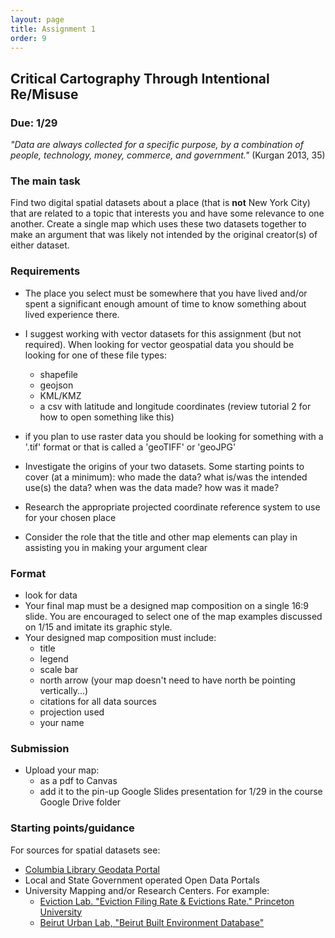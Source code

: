 ```yaml
---
layout: page
title: Assignment 1
order: 9
---
```


## Critical Cartography Through Intentional Re/Misuse

### Due: 1/29


*"Data are always collected for a specific purpose, by a combination of people, technology, money, commerce, and government."* (Kurgan 2013, 35)

### The main task

Find two digital spatial datasets about a place (that is **not** New York City) that are related to a topic that interests you and have some relevance to one another. Create a single map which uses these two datasets together to make an argument that was likely not intended by the original creator(s) of either dataset.


### Requirements

- The place you select must be somewhere that you have lived and/or spent a significant enough amount of time to know something about lived experience there.

- I suggest working with vector datasets for this assignment (but not required). When looking for vector geospatial data you should be looking for one of these file types:
  - shapefile
  - geojson
  - KML/KMZ
  - a csv with latitude and longitude coordinates (review tutorial 2 for how to open something like this)
- if you plan to use raster data you should be looking for something with a '.tif' format or that is called a 'geoTIFF' or 'geoJPG'

- Investigate the origins of your two datasets. Some starting points to cover (at a minimum): who made the data? what is/was the intended use(s) the data? when was the data made? how was it made? 

- Research the appropriate projected coordinate reference system to use for your chosen place

- Consider the role that the title and other map elements can play in assisting you in making your argument clear

### Format

- look for data
- Your final map must be a designed map composition on a single 16:9 slide. You are encouraged to select one of the map examples discussed on 1/15 and imitate its graphic style. 
- Your designed map composition must include:
  - title
  - legend
  - scale bar
  - north arrow (your map doesn't need to have north be pointing vertically...)
  - citations for all data sources 
  - projection used
  - your name

### Submission

- Upload your map:
  - as a pdf to Canvas
  - add it to the pin-up Google Slides presentation for 1/29 in the course Google Drive folder

### Starting points/guidance

For sources for spatial datasets see:
- [Columbia Library Geodata Portal](https://geodata.library.columbia.edu)
- Local and State Government operated Open Data Portals
- University Mapping and/or Research Centers. For example:
  - [Eviction Lab. "Eviction Filing Rate & Evictions Rate." Princeton University](https://evictionlab.org/map/)
  - [Beirut Urban Lab, "Beirut Built Environment Database"](https://www.beiruturbanlab.com/en/Details/561)